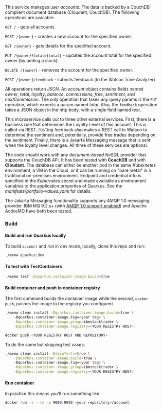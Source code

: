 <!--
       Copyright 2017-2021 IBM Corp All Rights Reserved
       Copyright 2022-2024 Kyndryl, All Rights Reserved


   Licensed under the Apache License, Version 2.0 (the "License");
   you may not use this file except in compliance with the License.
   You may obtain a copy of the License at

       http://www.apache.org/licenses/LICENSE-2.0

   Unless required by applicable law or agreed to in writing, software
   distributed under the License is distributed on an "AS IS" BASIS,
   WITHOUT WARRANTIES OR CONDITIONS OF ANY KIND, either express or implied.
   See the License for the specific language governing permissions and
   limitations under the License.
-->

This service manages user *accounts*.  The data is backed by a CouchDB-complient document database (Cloudant, CouchDB).  The following operations are available:

`GET /` - gets all accounts.

`POST /{owner}` - creates a new account for the specified owner.

`GET /{owner}` - gets details for the specified account.

`PUT /{owner}?total={total}` - updates the account total for the specified owner (by adding a stock).

`DELETE /{owner}` - removes the account for the specified owner.

`POST /{owner}/feedback` - submits feedback (to the Watson Tone Analyzer)

All operations return *JSON*.  An *account* object contains fields named *owner*, *total*, *loyalty*, *balance*,
*commissions*, *free*, *sentiment*, and *nextCommission*. The only operation that takes any
query params is the `PUT` operation, which expects a param named *total*.  Also, the `feedback`
operation takes a JSON object in the http body, with a single field named *text*.

This microservice calls out to three other external services. First, there is a business rule that determines the Loyalty Level
of this account. This is called via REST. `POST`ing feedback also makes a REST call to Watson to determine the sentiment and, potentially,
provide free trades depending on the sentiment. Finally, there is a Jakarta Messaging message that is sent when the loyalty level changes.  All three of these
services are optional.

The code should work with any *document-based NoSQL* provider that supports the CouchDB API.  It has been tested with **CouchDB** and with **Cloudant**.
The database can either be another pod in the same *Kubernetes* environment, a VM in the Cloud, or
it can be running on "bare metal" in a traditional on-premises environment.  Endpoint and credential info is
specified in the *Kubernetes* secret and made available as environment variables to the application.properties of Quarkus. See the *manifests/portfolio-values.yaml* for details.

The Jakarta Messaging functionality supports any AMQP 1.0 messaging provider. IBM MQ 9.2.x+ (with [AMQP 1.0 support enabled](https://developer.ibm.com/tutorials/mq-setting-up-amqp-with-mq)) and Apache ActiveMQ have both been tested.

### Build 
#### Build and run Quarkus locally 

To build `account` and run in dev mode, locally, clone this repo and run:
```bash
./mvnw quarkus:dev
```

#### To test with TestContainers

```bash
./mvnw test -Dquarkus.container-image.build=true
```

#### Build container and push to container registry
The first command builds the container image while the second, `docker push`, pushes the image to the registry you configured.

```bash
./mvnw clean install -Dquarkus.container-image.build=true \ 
    -Dquarkus.container-image.tag=<your tag> \
    -Dquarkus.container-image.group=ibmstocktrader \
    -Dquarkus.container-image.registry=<YOUR REGISTRY HOST> 

docker push <YOUR REGISTRY HOST AND REPOSITORY>
```

To do the same but skipping test cases:
```bash
./mvnw clean install -DskipTests=true \
    -Dquarkus.container-image.build=true \  
    -Dquarkus.container-image.tag=<your tag> \
    -Dquarkus.container-image.group=ibmstocktrader \
    -Dquarkus.container-image.registry=<YOUR REGISTRY HOST> 
```

#### Run container

In practice this means you'll run something like:
```bash
docker run -i --rm -p 9080:9080 <your repository>/account 
```


